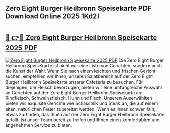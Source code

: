 ## Zero Eight Burger Heilbronn Speisekarte PDF Download Online 2025 1Kd2l

# <h2><a href="http://gc96oq.nevu.top/?p=Zero+Eight+Burger+Heilbronn+Speisekarte">🔗 👉🔴 Zero Eight Burger Heilbronn Speisekarte 2025 PDF</a></h2>

[![Zero Eight Burger Heilbronn Speisekarte 2025 PDF](https://i.imgur.com/dBaPXMq.png)](http://gc96oq.nevu.top/?p=Zero+Eight+Burger+Heilbronn+Speisekarte)
Die Zero Eight Burger Heilbronn Speisekarte ist nicht nur eine Liste von Gerichten, sondern auch die Kunst der Wahl. Wenn Sie nach einem leichten und frischen Gericht suchen, empfehlen wir Ihnen, unseren Salatbereich auf der Zero Eight Burger Heilbronn Speisekarte unserer Cafeteria zu besuchen. Für diejenigen, die Fleisch bevorzugen, bieten wir eine umfangreiche Auswahl an Gerichten auf der Zero Eight Burger Heilbronn Speisekarte an: Rindfleisch, Schweinefleisch, Huhn und Fisch. Unseren Auserwählten bieten wir exquisite Gerichte wie Schaschlik und Steak an, die auf einem alten, natürlichen Feuer zubereitet werden. Wenn es Ihnen schwer fällt, etwas zu finden, das Ihnen auf der Zero Eight Burger Heilbronn Speisekarte gefällt, ist unser Team bereit zu helfen und Ihnen einen komfortablen und angenehmen Service zu bieten.
